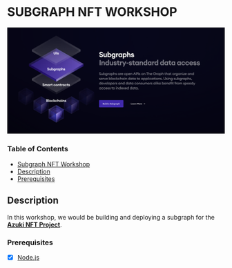 # SUBGRAPH NFT WORKSHOP

<div id="header" align="center">
    <a href="https://thegraph.com/studio/?show=Create"><img src="./screenshots/what-are-subgraphs.png" />
    </a>
</div>

### Table of Contents

- [Subgraph NFT Workshop](#subgraph-nft-workshop)
- [Description](#description)
- [Prerequisites](#prerequisites)

## Description

In this workshop, we would be building and deploying a subgraph for the **[Azuki NFT Project]()**.

### Prerequisites

- [x] [Node.js](https://nodejs.org/en/download/)
